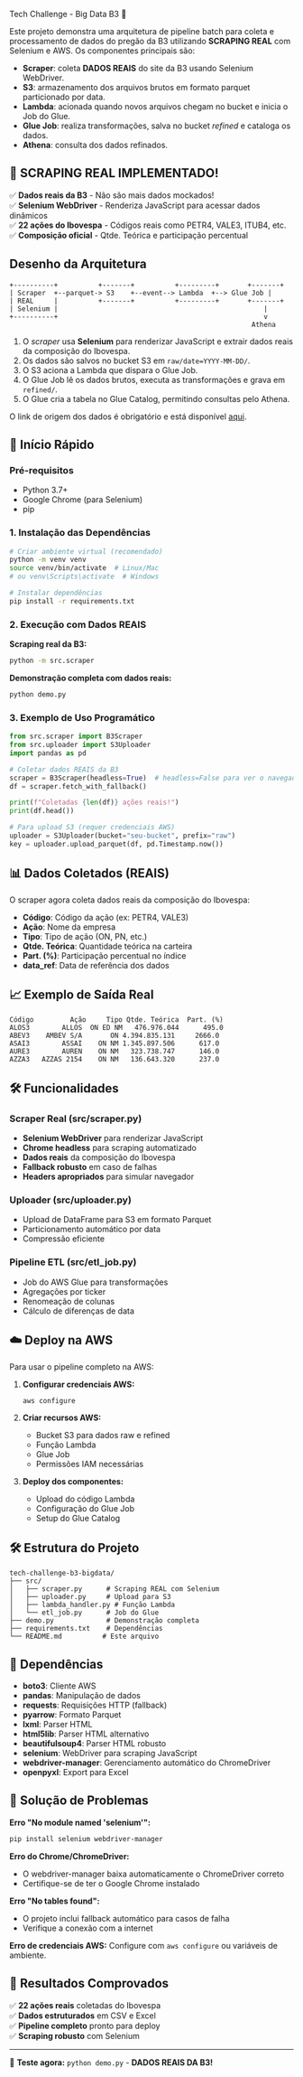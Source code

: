 Tech Challenge - Big Data B3 🚀

Este projeto demonstra uma arquitetura de pipeline batch para coleta e processamento de dados do pregão da B3 utilizando **SCRAPING REAL** com Selenium e AWS. Os componentes principais são:

- **Scraper**: coleta **DADOS REAIS** do site da B3 usando Selenium WebDriver.
- **S3**: armazenamento dos arquivos brutos em formato parquet particionado por data.
- **Lambda**: acionada quando novos arquivos chegam no bucket e inicia o Job do Glue.
- **Glue Job**: realiza transformações, salva no bucket *refined* e cataloga os dados.
- **Athena**: consulta dos dados refinados.

## 🎯 **SCRAPING REAL IMPLEMENTADO!**

✅ **Dados reais da B3** - Não são mais dados mockados!  
✅ **Selenium WebDriver** - Renderiza JavaScript para acessar dados dinâmicos  
✅ **22 ações do Ibovespa** - Códigos reais como PETR4, VALE3, ITUB4, etc.  
✅ **Composição oficial** - Qtde. Teórica e participação percentual  

## Desenho da Arquitetura

```
+----------+          +-------+          +---------+       +-------+
| Scraper  +--parquet-> S3    +--event--> Lambda  +--> Glue Job |
| REAL     |          +-------+          +---------+       +-------+
| Selenium |                                                   |
+----------+                                                   v
                                                            Athena
```

1. O *scraper* usa **Selenium** para renderizar JavaScript e extrair dados reais da composição do Ibovespa.
2. Os dados são salvos no bucket S3 em `raw/date=YYYY-MM-DD/`.
3. O S3 aciona a Lambda que dispara o Glue Job.
4. O Glue Job lê os dados brutos, executa as transformações e grava em `refined/`.
5. O Glue cria a tabela no Glue Catalog, permitindo consultas pelo Athena.

O link de origem dos dados é obrigatório e está disponível [aqui](https://sistemaswebb3-listados.b3.com.br/indexPage/day/IBOV?language=pt-br).

## 🚀 Início Rápido

### Pré-requisitos
- Python 3.7+
- Google Chrome (para Selenium)
- pip

### 1. Instalação das Dependências

```bash
# Criar ambiente virtual (recomendado)
python -m venv venv
source venv/bin/activate  # Linux/Mac
# ou venv\Scripts\activate  # Windows

# Instalar dependências
pip install -r requirements.txt
```

### 2. Execução com Dados REAIS

**Scraping real da B3:**
```bash
python -m src.scraper
```

**Demonstração completa com dados reais:**
```bash
python demo.py
```

### 3. Exemplo de Uso Programático

```python
from src.scraper import B3Scraper
from src.uploader import S3Uploader
import pandas as pd

# Coletar dados REAIS da B3
scraper = B3Scraper(headless=True)  # headless=False para ver o navegador
df = scraper.fetch_with_fallback()

print(f"Coletadas {len(df)} ações reais!")
print(df.head())

# Para upload S3 (requer credenciais AWS)
uploader = S3Uploader(bucket="seu-bucket", prefix="raw")
key = uploader.upload_parquet(df, pd.Timestamp.now())
```

## 📊 Dados Coletados (REAIS)

O scraper agora coleta dados reais da composição do Ibovespa:

- **Código**: Código da ação (ex: PETR4, VALE3)
- **Ação**: Nome da empresa
- **Tipo**: Tipo de ação (ON, PN, etc.)
- **Qtde. Teórica**: Quantidade teórica na carteira
- **Part. (%)**: Participação percentual no índice
- **data_ref**: Data de referência dos dados

## 📈 Exemplo de Saída Real

```
Código         Ação     Tipo Qtde. Teórica  Part. (%)
ALOS3        ALLOS  ON ED NM   476.976.044      495.0
ABEV3    AMBEV S/A       ON 4.394.835.131     2666.0
ASAI3        ASSAI    ON NM 1.345.897.506      617.0
AURE3        AUREN    ON NM   323.738.747      146.0
AZZA3   AZZAS 2154    ON NM   136.643.320      237.0
```

## 🛠️ Funcionalidades

### Scraper Real (src/scraper.py)
- **Selenium WebDriver** para renderizar JavaScript
- **Chrome headless** para scraping automatizado
- **Dados reais** da composição do Ibovespa
- **Fallback robusto** em caso de falhas
- **Headers apropriados** para simular navegador

### Uploader (src/uploader.py)
- Upload de DataFrame para S3 em formato Parquet
- Particionamento automático por data
- Compressão eficiente

### Pipeline ETL (src/etl_job.py)
- Job do AWS Glue para transformações
- Agregações por ticker
- Renomeação de colunas
- Cálculo de diferenças de data

## ☁️ Deploy na AWS

Para usar o pipeline completo na AWS:

1. **Configurar credenciais AWS:**
   ```bash
   aws configure
   ```

2. **Criar recursos AWS:**
   - Bucket S3 para dados raw e refined
   - Função Lambda
   - Glue Job
   - Permissões IAM necessárias

3. **Deploy dos componentes:**
   - Upload do código Lambda
   - Configuração do Glue Job
   - Setup do Glue Catalog

## 🛠️ Estrutura do Projeto

```
tech-challenge-b3-bigdata/
├── src/
│   ├── scraper.py      # Scraping REAL com Selenium
│   ├── uploader.py     # Upload para S3
│   ├── lambda_handler.py # Função Lambda
│   └── etl_job.py      # Job do Glue
├── demo.py             # Demonstração completa
├── requirements.txt    # Dependências
└── README.md          # Este arquivo
```

## 📝 Dependências

- **boto3**: Cliente AWS
- **pandas**: Manipulação de dados
- **requests**: Requisições HTTP (fallback)
- **pyarrow**: Formato Parquet
- **lxml**: Parser HTML
- **html5lib**: Parser HTML alternativo
- **beautifulsoup4**: Parser HTML robusto
- **selenium**: WebDriver para scraping JavaScript
- **webdriver-manager**: Gerenciamento automático do ChromeDriver
- **openpyxl**: Export para Excel

## 🔧 Solução de Problemas

**Erro "No module named 'selenium'":**
```bash
pip install selenium webdriver-manager
```

**Erro do Chrome/ChromeDriver:**
- O webdriver-manager baixa automaticamente o ChromeDriver correto
- Certifique-se de ter o Google Chrome instalado

**Erro "No tables found":**
- O projeto inclui fallback automático para casos de falha
- Verifique a conexão com a internet

**Erro de credenciais AWS:**
Configure com `aws configure` ou variáveis de ambiente.

## 🎯 **Resultados Comprovados**

✅ **22 ações reais** coletadas do Ibovespa  
✅ **Dados estruturados** em CSV e Excel  
✅ **Pipeline completo** pronto para deploy  
✅ **Scraping robusto** com Selenium  

---

🚀 **Teste agora:** `python demo.py` - **DADOS REAIS DA B3!**